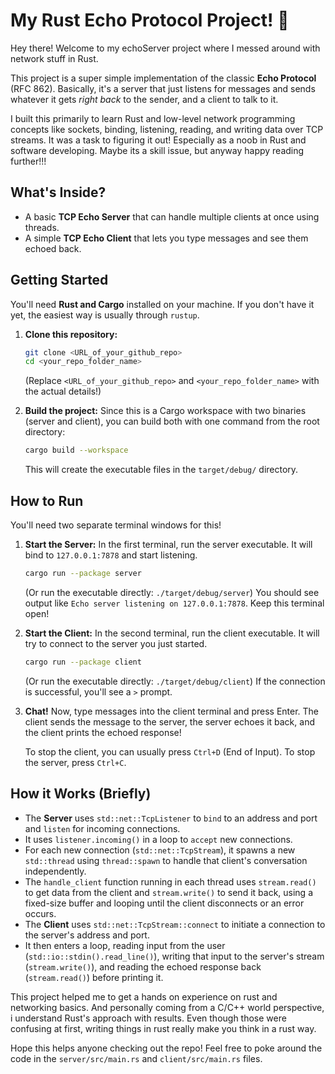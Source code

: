 # My Rust Echo Protocol Project! 🎉

Hey there! Welcome to my echoServer project where I messed around with network stuff in Rust.

This project is a super simple implementation of the classic **Echo Protocol** (RFC 862). Basically, it's a server that just listens for messages and sends whatever it gets *right back* to the sender, and a client to talk to it.

I built this primarily to learn Rust and low-level network programming concepts like sockets, binding, listening, reading, and writing data over TCP streams. It was a task to figuring it out! Especially as a noob in Rust and software developing. Maybe its a skill issue, but anyway happy reading further!!!

## What's Inside?

* A basic **TCP Echo Server** that can handle multiple clients at once using threads.
* A simple **TCP Echo Client** that lets you type messages and see them echoed back.

## Getting Started

You'll need **Rust and Cargo** installed on your machine. If you don't have it yet, the easiest way is usually through `rustup`.

1.  **Clone this repository:**
    ```bash
    git clone <URL_of_your_github_repo>
    cd <your_repo_folder_name>
    ```
    (Replace `<URL_of_your_github_repo>` and `<your_repo_folder_name>` with the actual details!)

2.  **Build the project:**
    Since this is a Cargo workspace with two binaries (server and client), you can build both with one command from the root directory:
    ```bash
    cargo build --workspace
    ```
    This will create the executable files in the `target/debug/` directory.

## How to Run

You'll need two separate terminal windows for this!

1.  **Start the Server:**
    In the first terminal, run the server executable. It will bind to `127.0.0.1:7878` and start listening.
    ```bash
    cargo run --package server
    ```
    (Or run the executable directly: `./target/debug/server`)
    You should see output like `Echo server listening on 127.0.0.1:7878`. Keep this terminal open!

2.  **Start the Client:**
    In the second terminal, run the client executable. It will try to connect to the server you just started.
    ```bash
    cargo run --package client
    ```
    (Or run the executable directly: `./target/debug/client`)
    If the connection is successful, you'll see a `>` prompt.

3.  **Chat!**
    Now, type messages into the client terminal and press Enter. The client sends the message to the server, the server echoes it back, and the client prints the echoed response!

    To stop the client, you can usually press `Ctrl+D` (End of Input). To stop the server, press `Ctrl+C`.

## How it Works (Briefly)

* The **Server** uses `std::net::TcpListener` to `bind` to an address and port and `listen` for incoming connections.
* It uses `listener.incoming()` in a loop to `accept` new connections.
* For each new connection (`std::net::TcpStream`), it spawns a new `std::thread` using `thread::spawn` to handle that client's conversation independently.
* The `handle_client` function running in each thread uses `stream.read()` to get data from the client and `stream.write()` to send it back, using a fixed-size buffer and looping until the client disconnects or an error occurs.
* The **Client** uses `std::net::TcpStream::connect` to initiate a connection to the server's address and port.
* It then enters a loop, reading input from the user (`std::io::stdin().read_line()`), writing that input to the server's stream (`stream.write()`), and reading the echoed response back (`stream.read()`) before printing it.

This project helped me to get a hands on experience on rust and networking basics. And personally coming from a C/C++ world perspective, i understand Rust's approach with results. Even though those were confusing at first, writing things in rust really make you think in a rust way.

Hope this helps anyone checking out the repo! Feel free to poke around the code in the `server/src/main.rs` and `client/src/main.rs` files.
